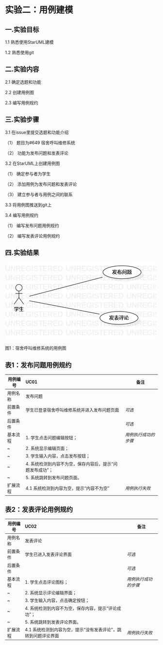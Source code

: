 # 实验二：用例建模

## 一.实验目标

1.1 熟悉使用StarUML建模

1.2 熟悉使用git

## 二.实验内容
2.1 确定选题和功能

2.2 创建用例图

2.3 编写用例规约

## 三.实验步骤

3.1 在issue里提交选题和功能介绍

（1） 题目为#649 宿舍呼叫维修系统

（2） 功能为发布问题和发表评论

3.2 在StarUML上创建用例图

（1） 确定参与者为学生

（2） 添加用例为发布问题和发表评论

（3） 建立参与者与用例之间的联系

3.3 将用例图推送到git上

3.4 编写用例规约

（1） 编写发布问题用例规约

（2） 编写发表评论用例规约

## 四.实验结果



 ![用例图](./Lab2.UseCaseDiagram1.jpg)

图1：宿舍呼叫维修系统的用例图

## 表1：发布问题用例规约

用例编号  | UC01 | 备注  
 -|:-|-  
 用例名称  | 发布问题  |   
 前置条件  |  学生已登录宿舍呼叫维修系统并进入发布问题页面    | *可选*   
 后置条件  |     | *可选*   
 基本流程  | 1. 学生点击问题编辑按钮；  |*用例执行成功的步骤*    
 ~| 2. 系统显示编辑页面；  |   
 ~| 3. 学生输入内容，点击发布按钮；  |   
 ~| 4. 系统检测到内容不为空，保存内容后，提示“问题发布成功”；  |   
 ~| 5. 系统跳转到发布问题页面。  |  
 扩展流程  | 4.1 系统检测到内容为空，提示“内容不为空”  |*用例执行失败*    
 
## 表2：发表评论用例规约
 
 用例编号  | UC02 | 备注  
 -|:-|-  
 用例名称  | 发表评论  |   
 前置条件  | 学生已进入发表评论界面   | *可选*   
 后置条件  |      | *可选*   
 基本流程  | 1. 学生点击评论图标；  |*用例执行成功的步骤*    
 ~| 2. 系统显示评论编辑界面；  |   
 ~| 3. 学生输入内容，点击确定按钮；  |    
 ~| 4. 系统检测到内容不为空，保存内容，提示“评论成功”；  |  
 ~| 5. 系统跳转到发表评论界面。  |   
 扩展流程  |  4.1 系统检测到内容为空，提示“没有发表评论”，跳转到问题评论界面   |*用例执行失败*    
